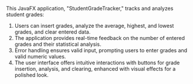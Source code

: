 This JavaFX application, "StudentGradeTracker," tracks and analyzes student grades:

1. Users can insert grades, analyze the average, highest, and lowest grades, and clear entered data.
2. The application provides real-time feedback on the number of entered grades and their statistical analysis.
3. Error handling ensures valid input, prompting users to enter grades and valid numeric values.
4. The user interface offers intuitive interactions with buttons for grade insertion, analysis, and clearing, enhanced with visual effects for a polished look.
